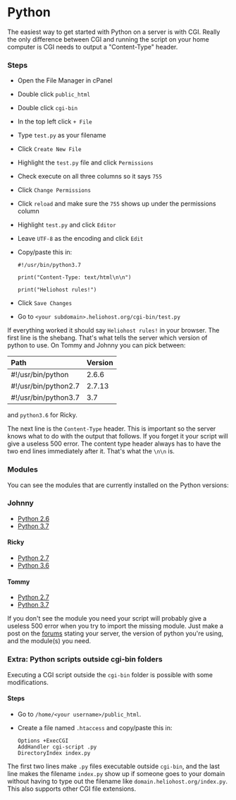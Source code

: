 # Python

The easiest way to get started with Python on a server is with CGI. Really the only difference between CGI and running the script on your home computer is CGI needs to output a "Content-Type" header.

### Steps

* Open the File Manager in cPanel
* Double click `public_html`
* Double click `cgi-bin`
* In the top left click `+ File`
* Type `test.py` as your filename
* Click `Create New File`
* Highlight the `test.py` file and click `Permissions`
* Check execute on all three columns so it says `755`
* Click `Change Permissions`
* Click `reload` and make sure the `755` shows up under the permissions column
* Highlight `test.py` and click `Editor`
* Leave `UTF-8` as the encoding and click `Edit`
* Copy/paste this in:

  ```text
  #!/usr/bin/python3.7

  print("Content-Type: text/html\n\n")

  print("Heliohost rules!")
  ```

* Click `Save Changes`
* Go to `<your subdomain>.heliohost.org/cgi-bin/test.py`

If everything worked it should say `Heliohost rules!` in your browser. The first line is the shebang. That's what tells the server which version of python to use. On Tommy and Johnny you can pick between:

| Path | Version |
| :--- | :--- |
| \#!/usr/bin/python | 2.6.6 |
| \#!/usr/bin/python2.7 | 2.7.13 |
| \#!/usr/bin/python3.7 | 3.7 |

and `python3.6` for Ricky.

The next line is the `Content-Type` header. This is important so the server knows what to do with the output that follows. If you forget it your script will give a useless 500 error. The content type header always has to have the two end lines immediately after it. That's what the `\n\n` is.

### Modules

You can see the modules that are currently installed on the Python versions: 

### Johnny

* [Python 2.6](https://krydos2.heliohost.org/cgi-bin/modules26.py)
* [Python 3.7](https://krydos2.heliohost.org/cgi-bin/modules37.py)

#### Ricky

* [Python 2.7](https://krydos1.heliohost.org/cgi-bin/modules27.py)
* [Python 3.6](https://krydos1.heliohost.org/cgi-bin/modules36.py)

#### Tommy

* [Python 2.7](https://krydos.heliohost.org/cgi-bin/modules27.py)
* [Python 3.7](https://krydos.heliohost.org/cgi-bin/modules37.py)

If you don't see the module you need your script will probably give a useless 500 error when you try to import the missing module. Just make a post on the [forums](https://www.helionet.org/index/forum/45-customer-service/) stating your server, the version of python you're using, and the module\(s\) you need.  
  
### Extra: Python scripts outside cgi-bin folders

Executing a CGI script outside the `cgi-bin` folder is possible with some modifications.

#### Steps

* Go to `/home/<your username>/public_html`.
* Create a file named `.htaccess` and copy/paste this in:

  ```
  Options +ExecCGI
  AddHandler cgi-script .py
  DirectoryIndex index.py
  ```

The first two lines make `.py` files executable outside `cgi-bin`, and the last line makes the filename `index.py` show up if someone goes to your domain without having to type out the filename like `domain.heliohost.org/index.py`. This also supports other CGI file extensions.

